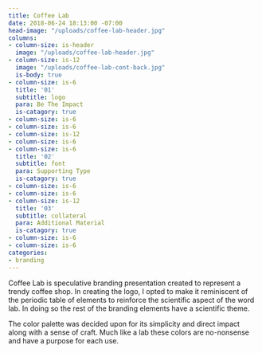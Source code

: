 ```yaml
---
title: Coffee Lab
date: 2018-06-24 18:13:00 -07:00
head-image: "/uploads/coffee-lab-header.jpg"
columns:
- column-size: is-header
  image: "/uploads/coffee-lab-header.jpg"
- column-size: is-12
  image: "/uploads/coffee-lab-cont-back.jpg"
  is-body: true
- column-size: is-6
  title: '01'
  subtitle: logo
  para: Be The Impact
  is-catagory: true
- column-size: is-6
- column-size: is-6
- column-size: is-12
- column-size: is-6
- column-size: is-6
  title: '02'
  subtitle: font
  para: Supporting Type
  is-catagory: true
- column-size: is-6
- column-size: is-6
- column-size: is-12
  title: '03'
  subtitle: collateral
  para: Additional Material
  is-catagory: true
- column-size: is-6
- column-size: is-6
categories:
- branding
---
```


Coffee Lab is speculative branding presentation created to represent a trendy coffee shop. In creating the logo, I opted to make it reminiscent of the periodic table of elements to reinforce the scientific aspect of the word lab. In doing so the rest of the branding elements have a scientific theme.

The color palette was decided upon for its simplicity and direct impact along with a sense of craft. Much like a lab these colors are no-nonsense and have a purpose for each use.
